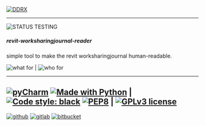 [![DDRX](https://img.shields.io/badge/DD-RX-333?style=for-the-badge)](https://ddrx.ch)
***
![STATUS TESTING](https://img.shields.io/badge/STATUS-TESTING-orange?style=flat-square&logo=koding&logoColor=white)





##### revit-worksharingjournal-reader





simple tool to make the revit worksharingjournal human-readable.



![what for](https://img.shields.io/badge/use_with-Revit-yellow?style=flat-square&logo=ipfs&logoColor=white) | ![who for](https://img.shields.io/badge/user-BIM--Manager-yellow?style=flat-square&logo=tapas&logoColor=white)
___
[![pyCharm](https://img.shields.io/badge/IDE-pyCharm-yellowgreen?style=flat-square&logo=jetbrains&logoColor=white)](https://www.jetbrains.com/pycharm/) [![Made with Python](https://img.shields.io/badge/made%20with-python-yellowgreen.svg?style=flat-square&logo=python&logoColor=white)](https://www.python.org/) | [![Code style: black](https://img.shields.io/badge/code%20style-black-000000.svg?style=flat-square&logo=styled-components&logoColor=white)](https://github.com/psf/black) [![PEP8](https://img.shields.io/badge/code%20style-pep8-black.svg?style=flat-square&logo=styled-components&logoColor=white)](https://www.python.org/dev/peps/pep-0008/) | [![GPLv3 license](https://img.shields.io/badge/License-GPLv3-blue.svg?style=flat-square&logo=gnu&logoColor=white)](https://www.gnu.org/licenses/gpl-3.0.en.html)
---
[![github](https://img.shields.io/badge/git-hub-lightgrey?style=flat-square&logo=GitHub&logoColor=white)](https://foobar) [![gitlab](https://img.shields.io/badge/git-lab-lightgrey?style=flat-square&logo=GitLab&logoColor=white)](https://git.ddrx.ch) [![bitbucket](https://img.shields.io/badge/bit-bucket-lightgrey?style=flat-square&logo=Bitbucket&logoColor=white)](https://bitbucket.org/%7B447fac70-6865-48c1-9f3c-d3f45dea8388%7D/)
